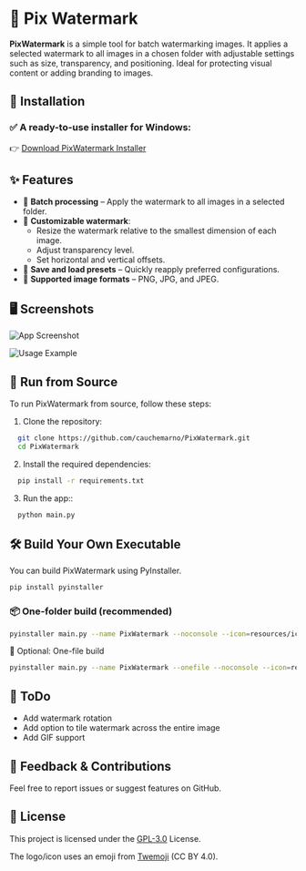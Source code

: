 # 🎑 Pix Watermark

**PixWatermark** is a simple tool for batch watermarking images. It applies a selected watermark to all images in a chosen folder with adjustable settings such as size, transparency, and positioning. Ideal for protecting visual content or adding branding to images.

## 🚀 Installation

### ✅ A ready-to-use installer for Windows:
👉 [Download PixWatermark Installer](https://github.com/cauchemarno/PixWatermark/releases)

## ✨ Features

- 📂 **Batch processing** – Apply the watermark to all images in a selected folder.
- 🎨 **Customizable watermark**:
    - Resize the watermark relative to the smallest dimension of each image.
    - Adjust transparency level.
    - Set horizontal and vertical offsets.
- 💾 **Save and load presets** – Quickly reapply preferred configurations.
- 🌠 **Supported image formats** – PNG, JPG, and JPEG.

## 🖥 Screenshots

![App Screenshot](https://i.imgur.com/qEi4LXg.png)

![Usage Example](https://i.imgur.com/MM7xKay.png)

## 🧪 Run from Source
To run PixWatermark from source, follow these steps:

1. Clone the repository:

```bash
  git clone https://github.com/cauchemarno/PixWatermark.git
  cd PixWatermark
```
2. Install the required dependencies:

```bash
  pip install -r requirements.txt
```

3. Run the app::
```bash
  python main.py
```

## 🛠 Build Your Own Executable
You can build PixWatermark using PyInstaller.
```bash
pip install pyinstaller
```

### 📦 One-folder build (recommended)
```bash
pyinstaller main.py --name PixWatermark --noconsole --icon=resources/icons/icon.ico
```

🧍 Optional: One-file build
```bash
pyinstaller main.py --name PixWatermark --onefile --noconsole --icon=resources/icons/icon.ico
```

## 📝 ToDo

- Add watermark rotation
- Add option to tile watermark across the entire image
- Add GIF support

## 💬 Feedback & Contributions
Feel free to report issues or suggest features on GitHub.

## 📜 License

This project is licensed under the [GPL-3.0](https://www.gnu.org/licenses/gpl-3.0.html) License.

The logo/icon uses an emoji from [Twemoji](https://github.com/twitter/twemoji) (CC BY 4.0).